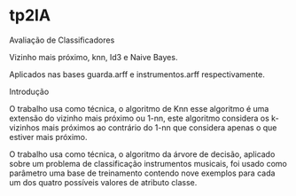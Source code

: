 # tp2IA
Avaliação de Classificadores

Vizinho mais próximo, knn, Id3 e Naive Bayes.

Aplicados nas bases guarda.arff e instrumentos.arff respectivamente.

Introdução

O trabalho usa como técnica, o algoritmo de Knn esse algoritmo é uma extensão do vizinho mais próximo ou 1-nn, este algoritmo considera os k-vizinhos mais próximos ao contrário do 1-nn que considera apenas o que estiver mais próximo. 

O trabalho usa como técnica, o algoritmo da árvore de decisão, aplicado sobre um problema de classificação instrumentos musicais, foi usado como parâmetro uma base de treinamento contendo nove exemplos para cada um dos quatro possíveis valores de atributo classe. 
